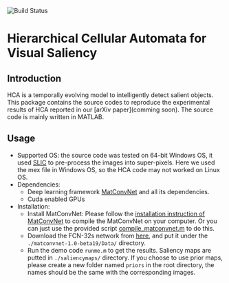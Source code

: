 ![Build Status](https://travis-ci.org/vim/vim.svg?branch=master)
# Hierarchical Cellular Automata for Visual Saliency

## Introduction
HCA is a temporally evolving model to intelligently detect salient objects. This package contains the source codes to reproduce the experimental results of HCA reported in our [arXiv paper](comming soon). The source code is mainly written in MATLAB.

## Usage
- Supported OS: the source code was tested on 64-bit Windows OS, it used [SLIC](http://ivrlwww.epfl.ch/supplementary_material/RK_SLICSuperpixels/index.html) to pre-process the images into super-pixels. Here we used the mex file in Windows OS, so the HCA code may not worked on Linux OS.
- Dependencies:
	- Deep learning framework [MatConvNet](http://www.vlfeat.org/matconvnet/) and all its dependencies.
	- Cuda enabled GPUs
- Installation:
	- Install MatConvNet: Please follow the  [installation instruction of MatConvNet](http://www.vlfeat.org/matconvnet/install/) to compile the MatConvNet on your computer. Or you can just use the provided script [compile_matconvnet.m](https://github.com/ArcherFMY/HCA_saliency_codes/blob/master/compile_matconvnet.m) to do this.
	- Download the FCN-32s network from [here](http://www.vlfeat.org/matconvnet/models/pascal-fcn32s-dag.mat), and put it under the `./matconvnet-1.0-beta19/Data/` directory.
	- Run the demo code `runme.m` to get the results. Saliency maps are putted in `./saliencymaps/` directory. If you choose to use prior maps, please create a new folder named `priors` in the root directory, the names should be the same with the corresponding images.
